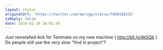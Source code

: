 ```yaml
---
layout: status
originalUrl: 'https://twitter.com/marcgg/status/7990188353'
isReply: false
date: 2010-01-20 16:01:59
---
```


Just reinstalled Ack for Textmate on my new machine ( http://bit.ly/4kSQb ). Do people still use the very slow "find in project"?
